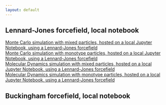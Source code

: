 ```yaml
---
layout: default
---
```


## Lennard-Jones forcefield, local notebook
[Monte Carlo simulation with mixed particles, hosted on a local Jupyter Notebook, using a Lennard-Jones forcefield](./mixed_local_mc.html) <br>
[Monte Carlo simulation with monotype particles, hosted on a local Jupyter Notebook, using a Lennard-Jones forcefield](./normal_local_mc.html) <br>
[Molecular Dynamics simulation with mixed particles, hosted on a local Jupyter Notebook, using a Lennard-Jones forcefield](./mixed_local_md.html) <br>
[Molecular Dynamics simulation with monotype particles, hosted on a local Jupyter Notebook, using a Lennard-Jones forcefield](./normal_local_md.html) <br>

## Buckingham forcefield, local notebook
